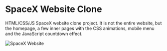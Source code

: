 # SpaceX Website Clone

HTML/CSS/JS SpaceX website clone project. It is not the entire website, but the homepage, a few inner pages with the CSS animations, mobile menu and the JavaScript countdown effect.

![SpaceX Website](img/screen.jpg)
